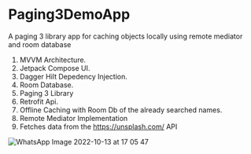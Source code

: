 # Paging3DemoApp
A paging 3 library app for caching objects locally using remote mediator and room database
1. MVVM Architecture.
2. Jetpack Compose UI.
3. Dagger Hilt Depedency Injection.
4. Room Database.
5. Paging 3 Library
6. Retrofit Api.
7. Offline Caching with Room Db of the already searched names.
8. Remote Mediator Implementation
9. Fetches data from the https://unsplash.com/ API

![WhatsApp Image 2022-10-13 at 17 05 47](https://user-images.githubusercontent.com/30405773/195622962-75f3008f-72d9-412e-92e7-644acc59ae8e.jpg)
